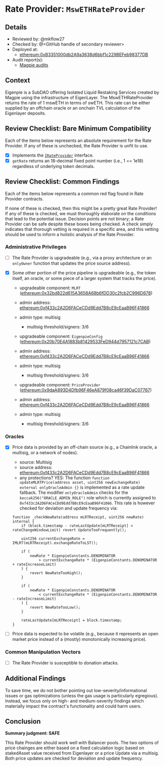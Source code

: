 # Rate Provider: `MswETHRateProvider`

## Details
- Reviewed by: @mkflow27
- Checked by: @\<GitHub handle of secondary reviewer\>
- Deployed at:
    - [ethereum:0xB3351000db2A9a3638d6bbf1c229BEFeb98377DB](https://etherscan.io/address/0xb3351000db2a9a3638d6bbf1c229befeb98377db#code)
- Audit report(s):
    - [Magpie audits](https://docs.magpiexyz.io/security/audit-reports)

## Context
Eigenpie is a SubDAO offering Isolated Liquid Restaking Services created by Magpie using the infrastructure of EigenLayer. The MswETHRateProvider returns the rate of 1 mswETH in terms of swETH. This rate can be either supplied by an offchain oracle or an onchain TVL calculation of the Eigenlayer deposits. 
## Review Checklist: Bare Minimum Compatibility
Each of the items below represents an absolute requirement for the Rate Provider. If any of these is unchecked, the Rate Provider is unfit to use.

- [x] Implements the [`IRateProvider`](https://github.com/balancer/balancer-v2-monorepo/blob/bc3b3fee6e13e01d2efe610ed8118fdb74dfc1f2/pkg/interfaces/contracts/pool-utils/IRateProvider.sol) interface.
- [x] `getRate` returns an 18-decimal fixed point number (i.e., 1 == 1e18) regardless of underlying token decimals.

## Review Checklist: Common Findings
Each of the items below represents a common red flag found in Rate Provider contracts.

If none of these is checked, then this might be a pretty great Rate Provider! If any of these is checked, we must thoroughly elaborate on the conditions that lead to the potential issue. Decision points are not binary; a Rate Provider can be safe despite these boxes being checked. A check simply indicates that thorough vetting is required in a specific area, and this vetting should be used to inform a holistic analysis of the Rate Provider.

### Administrative Privileges
- [ ] The Rate Provider is upgradeable (e.g., via a proxy architecture or an `onlyOwner` function that updates the price source address).

- [x] Some other portion of the price pipeline is upgradeable (e.g., the token itself, an oracle, or some piece of a larger system that tracks the price). 
    - upgradeable component: `MLRT` ([ethereum:0x32bd822d615A3658A68b6fDD30c2fcb2C996D678](https://etherscan.io/address/0x32bd822d615A3658A68b6fDD30c2fcb2C996D678))
    - admin address: [ethereum:0xf433c2A2D6FACeCDd9Edd7B8cE9cEaaB96F41866](https://etherscan.io/address/0xf433c2A2D6FACeCDd9Edd7B8cE9cEaaB96F41866#code)
    - admin type: multisig
        - multisig threshold/signers: 3/6

    - upgradeable component: `EigenpieConfig` ([ethereum:0x20b70E4A1883b81429533FeD944d7957121c7CAB](https://etherscan.io/address/0x20b70E4A1883b81429533FeD944d7957121c7CAB))
    - admin address: [ethereum:0xf433c2A2D6FACeCDd9Edd7B8cE9cEaaB96F41866](https://etherscan.io/address/0xf433c2A2D6FACeCDd9Edd7B8cE9cEaaB96F41866#code)
    - admin type: multisig
        - multisig threshold/signers: 3/6

    - upgradeable component: `PriceProvider` ([ethereum:0x9daA893D4Dfb96F46eA879f08ca46f39DaC07767](https://etherscan.io/address/0x9daA893D4Dfb96F46eA879f08ca46f39DaC07767#code))
    - admin address: [ethereum:0xf433c2A2D6FACeCDd9Edd7B8cE9cEaaB96F41866](https://etherscan.io/address/0xf433c2A2D6FACeCDd9Edd7B8cE9cEaaB96F41866#code)
    - admin type: multisig
        - multisig threshold/signers: 3/6

### Oracles
- [x] Price data is provided by an off-chain source (e.g., a Chainlink oracle, a multisig, or a network of nodes).
    - source: Multisig
    - source address: [ethereum:0xf433c2A2D6FACeCDd9Edd7B8cE9cEaaB96F41866](https://etherscan.io/address/0xf433c2A2D6FACeCDd9Edd7B8cE9cEaaB96F41866)
    - any protections? YES:
    The function `function updateMLRTPrice(address asset, uint256 newExchangeRate) external onlyOracleAdmin {}` is implemented as a rate update fallback. The modifier `onlyOracleAdmin` checks for the `keccak256("ORACLE_ADMIN_ROLE")` role which is currently assigned to `0xf433c2A2D6FACeCDd9Edd7B8cE9cEaaB96F41866`. This rate is however checked for deviation and update frequency via:
    ```solidity
    function _checkNewRate(address mLRTReceipt, uint256 newRate) internal {
        if (block.timestamp - rateLastUpdate[mLRTReceipt] < rateChangeWindowLimit) revert UpdateTooFrequently();

        uint256 currentExchangeRate = IMLRT(mLRTReceipt).exchangeRateToLST();

        if (
            newRate * EigenpieConstants.DENOMINATOR
                > currentExchangeRate * (EigenpieConstants.DENOMINATOR + rateIncreaseLimit)
        ) {
            revert NewRateTooHigh();
        }

        if (
            newRate * EigenpieConstants.DENOMINATOR
                < currentExchangeRate * (EigenpieConstants.DENOMINATOR - rateIncreaseLimit)
        ) {
            revert NewRateTooLow();
        }

        rateLastUpdate[mLRTReceipt] = block.timestamp;
    }
    ```

- [ ] Price data is expected to be volatile (e.g., because it represents an open market price instead of a (mostly) monotonically increasing price).

### Common Manipulation Vectors
- [ ] The Rate Provider is susceptible to donation attacks.

## Additional Findings
To save time, we do not bother pointing out low-severity/informational issues or gas optimizations (unless the gas usage is particularly egregious). Instead, we focus only on high- and medium-severity findings which materially impact the contract's functionality and could harm users.

## Conclusion
**Summary judgment: SAFE**

This Rate Provider should work well with Balancer pools. The two options of price chainges are either based on a fixed calculation logic based on stakedAsset value received from Eigenlayer or a price Update via a multisig. Both price updates are checked for deviation and update frequency.
